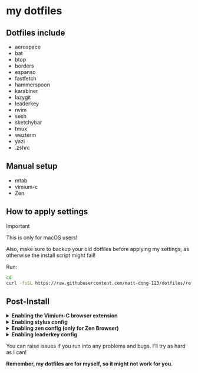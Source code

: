 # my dotfiles

## Dotfiles include

- aerospace
- bat
- btop
- borders
- espanso
- fastfetch
- hammerspoon
- karabiner
- lazygit
- leaderkey
- nvim
- sesh
- sketchybar
- tmux
- wezterm
- yazi
- .zshrc

## Manual setup

- mtab
- vimium-c
- Zen

## How to apply settings

> [!important]
>
> This is only for macOS users!
>
> Also, make sure to backup your old dotfiles before applying my settings, as otherwise the install script might fail!

Run:

```sh
cd
curl -fsSL https://raw.githubusercontent.com/matt-dong-123/dotfiles/refs/heads/main/install.sh | bash
```

## Post-Install

<details><summary><b>Enabling the Vimium-C browser extension</b></summary>

1. Install the vimium-c browser extension
   - For Chromium-based browsers, go [here](https://chromewebstore.google.com/detail/vimium-c-%E5%85%A8%E9%94%AE%E7%9B%98%E6%93%8D%E4%BD%9C%E6%B5%8F%E8%A7%88%E5%99%A8/hfjbmagddngcpeloejdejnfgbamkjaeg)
   - For Firefox-based browsers, go [here](https://addons.mozilla.org/en-US/firefox/addon/vimium-c/)
2. In the preferences for the extension, click "Import Settings"
3. Choose the file from the path "~/.config/vimium-c/config.json"

</details>

<details><summary><b>Enabling stylus config</b></summary>

1. Install the stylus browser extension
   - For Chromium-based browsers, go [here](https://chromewebstore.google.com/detail/mtab/clngdbkpkpeebahjckkjfobafhncgmne)
   - For Firefox-based browsers, go [here](https://addons.mozilla.org/en-US/firefox/addon/styl-us)
2. In the preferences for the extension, click "Import" you can see on the side
3. Choose the file from the path "~/.config/stylus/config.json"
    - If you want to use only a set of rules, copy the rules you want to the stylus editor.

</details>

<details><summary><b>Enabling zen config (only for Zen Browser)</b></summary>

1. Go to about:profiles in the URL bar, and copy the "Root Directory" path of the profile you want to use
2. Paste the ~/.config/zen directory into the profile directory/chrome.
3. Go to settings, click "Import mods", and choose the file from the path "~/.config/zen/zen-themes-export.json"
4. Download the "Zen Internet" extension from [here](https://addons.mozilla.org/en-US/firefox/addon/zen-internet/) (it's soooo good)

</details>

<details><summary><b>Enabling leaderkey config</b></summary>

1. Go to the LeaderKey settings and go to the "Advanced" tab
2. Set the config directory to your .config/leaderkey directory
3. Go back to "General" and set the shortcut to be "shift-command-space"

> [!note]
>
> Don't actually use this shortcut! Tap the right command key instead.

</details>

You can raise issues if you run into any problems and bugs. I'll try as hard as I can!

**Remember, my dotfiles are for myself, so it might not work for you.**
